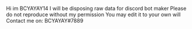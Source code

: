 Hi im BCYAYAY14
I will be disposing raw data for discord bot maker
Please do not reproduce without my permission
You may edit it to your own will
Contact me on: BCYAYAY#7889
